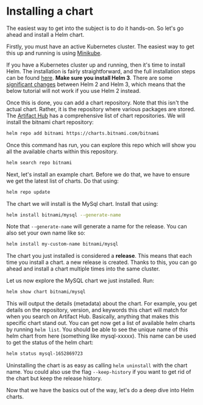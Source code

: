# Installing a chart

The easiest way to get into the subject is to do it hands-on. So let's go ahead and install a Helm chart.

Firstly, you must have an active Kubernetes cluster. The easiest way to get this up and running is using [Minikube](https://minikube.sigs.k8s.io/docs/start/).

If you have a Kubernetes cluster up and running, then it's time to install Helm. The installation is fairly straightforward, and the full installation steps can be found [here](https://helm.sh/docs/intro/install/). **Make sure you install Helm 3**. There are some [significant changes](https://helm.sh/docs/faq/changes_since_helm2/) between Helm 2 and Helm 3, which means that the below tutorial will not work if you use Helm 2 instead.

Once this is done, you can add a chart repository. Note that this isn't the actual chart. Rather, it is the repository where various packages are stored. The [Artifact Hub](https://artifacthub.io/packages/search?kind=0) has a comprehensive list of chart repositories. We will install the bitnami chart repository:

```bash
helm repo add bitnami https://charts.bitnami.com/bitnami
```

Once this command has run, you can explore this repo which will show you all the available charts within this repository.

```bash
helm search repo bitnami
```

Next, let's install an example chart. Before we do that, we have to ensure we get the latest list of charts. Do that using:

```bash
helm repo update 
```

The chart we will install is the MySql chart. Install that using:

```bash
helm install bitnami/mysql --generate-name
```

Note that ```--generate-name``` will generate a name for the release. You can also set your own name like so:

```bash
helm install my-custom-name bitnami/mysql
```

The chart you just installed is considered a **release**. This means that each time you install a chart. a new release is created. Thanks to this, you can go ahead and install a chart multiple times into the same cluster.

Let us now explore the MySQL chart we just installed. Run:

```bash
helm show chart bitnami/mysql
```

This will output the details (metadata) about the chart. For example, you get details on the repository, version, and keywords this chart will match for when you search on Artifact Hub. Basically, anything that makes this specific chart stand out. You can get now get a list of available helm charts by running ```helm list```. You should be able to see the unique name of this helm chart from here (something like mysql-xxxxx). This name can be used to get the status of the helm chart:

```bash
helm status mysql-1652869723
```

Uninstalling the chart is as easy as calling ```helm uninstall``` with the chart name. You could also use the flag ```--keep-history``` if you want to get rid of the chart but keep the release history.

Now that we have the basics out of the way, let's do a deep dive into Helm charts.
